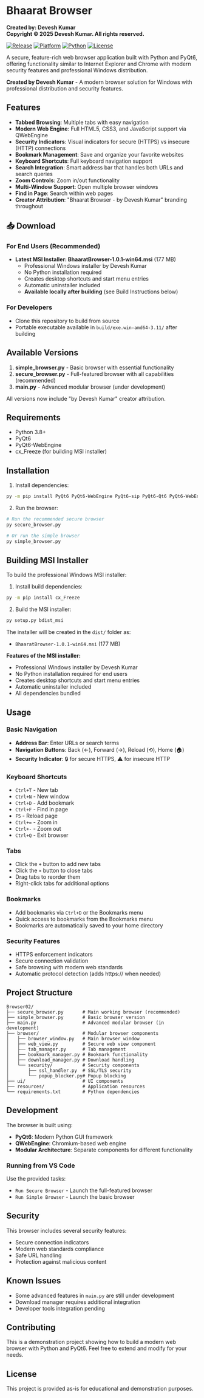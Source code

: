# Bhaarat Browser

**Created by: Devesh Kumar**  
**Copyright © 2025 Devesh Kumar. All rights reserved.**

[![Release](https://img.shields.io/github/v/release/DeveshKumarTR/MyWorkingBrowser01)](https://github.com/DeveshKumarTR/MyWorkingBrowser01/releases)
[![Platform](https://img.shields.io/badge/platform-Windows-blue)](https://github.com/DeveshKumarTR/MyWorkingBrowser01)
[![Python](https://img.shields.io/badge/python-3.11+-green)](https://www.python.org/)
[![License](https://img.shields.io/badge/license-MIT-lightgrey)](LICENSE)

A secure, feature-rich web browser application built with Python and PyQt6, offering functionality similar to Internet Explorer and Chrome with modern security features and professional Windows distribution.

**Created by Devesh Kumar** - A modern browser solution for Windows with professional distribution and security features.

## Features

- **Tabbed Browsing**: Multiple tabs with easy navigation
- **Modern Web Engine**: Full HTML5, CSS3, and JavaScript support via QWebEngine
- **Security Indicators**: Visual indicators for secure (HTTPS) vs insecure (HTTP) connections
- **Bookmark Management**: Save and organize your favorite websites
- **Keyboard Shortcuts**: Full keyboard navigation support
- **Search Integration**: Smart address bar that handles both URLs and search queries
- **Zoom Controls**: Zoom in/out functionality
- **Multi-Window Support**: Open multiple browser windows
- **Find in Page**: Search within web pages
- **Creator Attribution**: "Bhaarat Browser - by Devesh Kumar" branding throughout

## 📥 Download

### For End Users (Recommended)
- **Latest MSI Installer: BhaaratBrowser-1.0.1-win64.msi** (177 MB)
  - Professional Windows installer by Devesh Kumar
  - No Python installation required  
  - Creates desktop shortcuts and start menu entries
  - Automatic uninstaller included
  - **Available locally after building** (see Build Instructions below)

### For Developers
- Clone this repository to build from source
- Portable executable available in `build/exe.win-amd64-3.11/` after building

## Available Versions

1. **simple_browser.py** - Basic browser with essential functionality
2. **secure_browser.py** - Full-featured browser with all capabilities (recommended)
3. **main.py** - Advanced modular browser (under development)

All versions now include "by Devesh Kumar" creator attribution.

## Requirements

- Python 3.8+
- PyQt6
- PyQt6-WebEngine
- cx_Freeze (for building MSI installer)

## Installation

1. Install dependencies:
```bash
py -m pip install PyQt6 PyQt6-WebEngine PyQt6-sip PyQt6-Qt6 PyQt6-WebEngine-Qt6 requests cryptography validators cx_Freeze
```

2. Run the browser:
```bash
# Run the recommended secure browser
py secure_browser.py

# Or run the simple browser
py simple_browser.py
```

## Building MSI Installer

To build the professional Windows MSI installer:

1. Install build dependencies:
```bash
py -m pip install cx_Freeze
```

2. Build the MSI installer:
```bash
py setup.py bdist_msi
```

The installer will be created in the `dist/` folder as:
- `BhaaratBrowser-1.0.1-win64.msi` (177 MB)

**Features of the MSI installer:**
- Professional Windows installer by Devesh Kumar
- No Python installation required for end users
- Creates desktop shortcuts and start menu entries  
- Automatic uninstaller included
- All dependencies bundled

## Usage

### Basic Navigation
- **Address Bar**: Enter URLs or search terms
- **Navigation Buttons**: Back (←), Forward (→), Reload (⟲), Home (🏠)
- **Security Indicator**: 🔒 for secure HTTPS, ⚠️ for insecure HTTP

### Keyboard Shortcuts
- `Ctrl+T` - New tab
- `Ctrl+N` - New window
- `Ctrl+D` - Add bookmark
- `Ctrl+F` - Find in page
- `F5` - Reload page
- `Ctrl+=` - Zoom in
- `Ctrl+-` - Zoom out
- `Ctrl+Q` - Exit browser

### Tabs
- Click the `+` button to add new tabs
- Click the `×` button to close tabs
- Drag tabs to reorder them
- Right-click tabs for additional options

### Bookmarks
- Add bookmarks via `Ctrl+D` or the Bookmarks menu
- Quick access to bookmarks from the Bookmarks menu
- Bookmarks are automatically saved to your home directory

### Security Features
- HTTPS enforcement indicators
- Secure connection validation
- Safe browsing with modern web standards
- Automatic protocol detection (adds https:// when needed)

## Project Structure

```
Browser02/
├── secure_browser.py       # Main working browser (recommended)
├── simple_browser.py       # Basic browser version
├── main.py                 # Advanced modular browser (in development)
├── browser/                # Modular browser components
│   ├── browser_window.py   # Main browser window
│   ├── web_view.py         # Secure web view component
│   ├── tab_manager.py      # Tab management
│   ├── bookmark_manager.py # Bookmark functionality
│   ├── download_manager.py # Download handling
│   └── security/           # Security components
│       ├── ssl_handler.py  # SSL/TLS security
│       └── popup_blocker.py# Popup blocking
├── ui/                     # UI components
├── resources/              # Application resources
└── requirements.txt        # Python dependencies
```

## Development

The browser is built using:
- **PyQt6**: Modern Python GUI framework
- **QWebEngine**: Chromium-based web engine
- **Modular Architecture**: Separate components for different functionality

### Running from VS Code
Use the provided tasks:
- `Run Secure Browser` - Launch the full-featured browser
- `Run Simple Browser` - Launch the basic browser

## Security

This browser includes several security features:
- Secure connection indicators
- Modern web standards compliance
- Safe URL handling
- Protection against malicious content

## Known Issues

- Some advanced features in `main.py` are still under development
- Download manager requires additional integration
- Developer tools integration pending

## Contributing

This is a demonstration project showing how to build a modern web browser with Python and PyQt6. Feel free to extend and modify for your needs.

## License

This project is provided as-is for educational and demonstration purposes.
